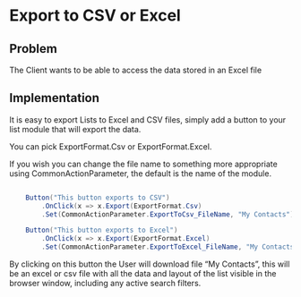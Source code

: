 # Export to CSV or Excel

## Problem

The Client wants to be able to access the data stored in an Excel file

## Implementation

It is easy to export Lists to Excel and CSV files, simply add a button to your list module that will export the data.

You can pick ExportFormat.Csv or ExportFormat.Excel.

If you wish you can change the file name to something more appropriate using CommonActionParameter, the default is the name of the module.

```csharp

    Button("This button exports to CSV")
        .OnClick(x => x.Export(ExportFormat.Csv)
        .Set(CommonActionParameter.ExportToCsv_FileName, "My Contacts"));

    Button("This button exports to Excel")
        .OnClick(x => x.Export(ExportFormat.Excel)
        .Set(CommonActionParameter.ExportToExcel_FileName, "My Contacts"));

```

By clicking on this button the User will download file “My Contacts”, this will be an excel or csv file with all the data and layout of the list visible in the browser window, including any active search filters.
